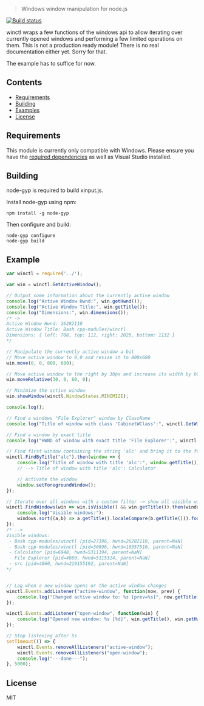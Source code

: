 > Windows window manipulation for node.js

[![Build status](https://ci.appveyor.com/api/projects/status/5nihgth8fmlc8xpf?svg=true)](https://ci.appveyor.com/project/thraaawn/winctl)

winctl wraps a few functions of the windows api to allow iterating over currently opened windows and performing a few limited operations on them. This is not a production ready module! There is no real documentation either yet. Sorry for that.

The example has to suffice for now.

## Contents

- [Requirements](#requirements)
- [Building](#building)
- [Examples](#examples)
- [License](#license)

## Requirements

This module is currently only compatible with Windows. Please ensure you have the [required dependencies](https://github.com/nodejs/node-gyp#installation) as well as Visual Studio installed.

## Building

node-gyp is required to build xinput.js.

Install node-gyp using npm:

```
npm install -g node-gyp
```

Then configure and build:

```
node-gyp configure
node-gyp build
```

## Example

```JavaScript
var winctl = require('../');

var win = winctl.GetActiveWindow();

// Output some information about the currently active window
console.log("Active Window Hwnd:", win.getHwnd());
console.log("Active Window Title:", win.getTitle());
console.log("Dimensions:", win.dimensions());
/* ->
Active Window Hwnd: 26282110
Active Window Title: Bash cpp-modules/winctl
Dimensions: { left: 708, top: 112, right: 2025, bottom: 1132 }
*/

// Manipulate the currently active window a bit
// Move active window to 0,0 and resize it to 800x600
win.move(0, 0, 800, 600);

// Move active window to the right by 30px and increase its width by 60px
win.moveRelative(30, 0, 60, 0);

// Minimize the active window
win.showWindow(winctl.WindowStates.MINIMIZE);

console.log();

// Find a windows "File Explorer" window by ClassName
console.log("Title of window with class 'CabinetWClass':", winctl.GetWindowByClassName("CabinetWClass").getTitle());

// Find a window by exact title
console.log("HWND of window with exact title 'File Explorer':", winctl.GetWindowByTitleExact("File Explorer").getHwnd());

// Find first window containing the string 'alc' and bring it to the foreground
winctl.FindByTitle("alc").then(window => {
	console.log("Title of window with title 'alc':", window.getTitle());
	// --> Title of window with title 'alc': Calculator

	// Activate the window
	window.setForegroundWindow();
});

// Iterate over all windows with a custom filter -> show all visible windows
winctl.FindWindows(win => win.isVisible() && win.getTitle()).then(windows => {
	console.log("Visible windows:");
	windows.sort((a,b) => a.getTitle().localeCompare(b.getTitle())).forEach(window => console.log(" - %s [pid=%d, hwnd=%d, parent=%d]", window.getTitle(), window.getPid(), window.getHwnd(), window.getParent()));
});
/* -->
Visible windows:
 - Bash cpp-modules/winctl [pid=27196, hwnd=26282110, parent=NaN]
 - Bash cpp-modules/winctl [pid=30696, hwnd=10357510, parent=NaN]
 - Calculator [pid=6948, hwnd=5311194, parent=NaN]
 - File Explorer [pid=4860, hwnd=5115324, parent=NaN]
 - src [pid=4860, hwnd=219155192, parent=NaN]
*/


// Log when a new window opens or the active window changes
winctl.Events.addListener("active-window", function(now, prev) {
	console.log("Changed active window to: %s [prev=%s]", now.getTitle(), prev.getTitle());
});

winctl.Events.addListener("open-window", function(win) {
	console.log("Opened new window: %s [%d]", win.getTitle(), win.getHwnd());
});

// Stop listening after 5s
setTimeout(() => {
	winctl.Events.removeAllListeners("active-window");
	winctl.Events.removeAllListeners("open-window");
	console.log("---done---");
}, 5000);
```

## License

MIT
